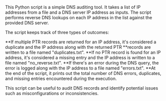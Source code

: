 This Python script is a simple DNS auditing tool. It takes a list of IP addresses from a file and a DNS server IP address as inputs. The script performs reverse DNS lookups on each IP address in the list against the provided DNS server.

The script keeps track of three types of outcomes:

**If multiple PTR records are returned for an IP address, it's considered a duplicate and the IP address along with the returned PTR **records are written to a file named "duplicates.txt".
**If no PTR record is found for an IP address, it's considered a missing entry and the IP address is written to a file named "no_reverse.txt".
**If there's an error during the DNS query, the error is logged along with the IP address to a file named "errors.txt".
**At the end of the script, it prints out the total number of DNS errors, duplicates, and missing entries encountered during the execution.

This script can be useful to audit DNS records and identify potential issues such as misconfigurations or inconsistencies.